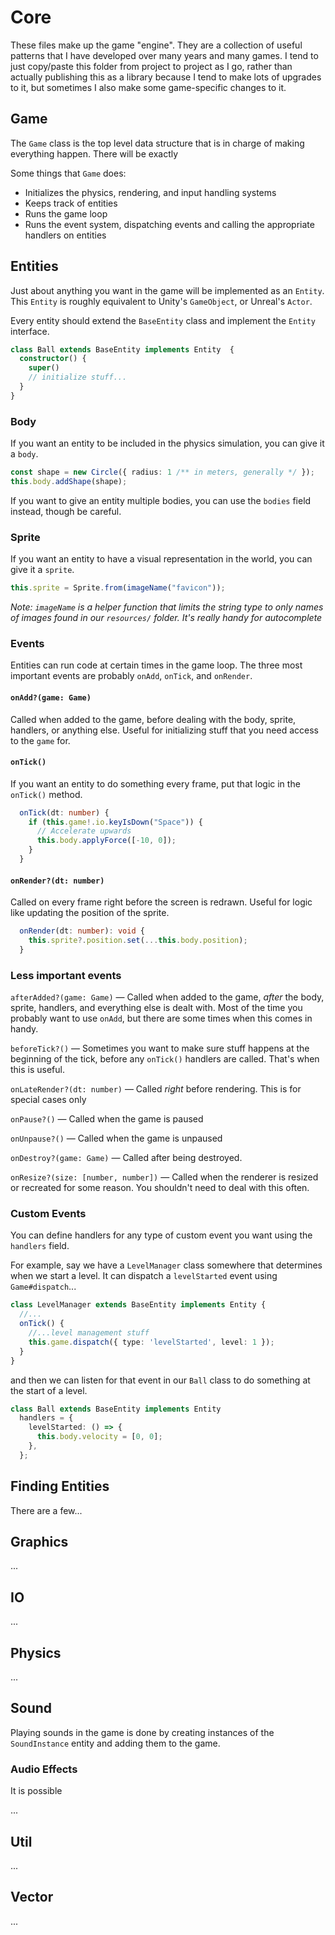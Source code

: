# Core

These files make up the game "engine". They are a collection of useful patterns that I have developed over many years and many games. I tend to just copy/paste this folder from project to project as I go, rather than actually publishing this as a library because I tend to make lots of upgrades to it,
but sometimes I also make some game-specific changes to it.

## Game

The `Game` class is the top level data structure that is in charge of making everything happen.
There will be exactly

Some things that `Game` does:

- Initializes the physics, rendering, and input handling systems
- Keeps track of entities
- Runs the game loop
- Runs the event system, dispatching events and calling the appropriate handlers on entities

## Entities

Just about anything you want in the game will be implemented as an `Entity`.
This `Entity` is roughly equivalent to Unity's `GameObject`, or Unreal's `Actor`.

Every entity should extend the `BaseEntity` class and implement the `Entity` interface.

```TypeScript
class Ball extends BaseEntity implements Entity  {
  constructor() {
    super()
    // initialize stuff...
  }
}
```

### Body

If you want an entity to be included in the physics simulation, you can give it a `body`.

```TypeScript
const shape = new Circle({ radius: 1 /** in meters, generally */ });
this.body.addShape(shape);
```

If you want to give an entity multiple bodies, you can use the `bodies` field instead, though be careful.

### Sprite

If you want an entity to have a visual representation in the world, you can give it a `sprite`.

```TypeScript
this.sprite = Sprite.from(imageName("favicon"));
```

_Note: `imageName` is a helper function that limits the string type to only names of images found in our `resources/` folder. It's really handy for autocomplete_

### Events

Entities can run code at certain times in the game loop.
The three most important events are probably `onAdd`, `onTick`, and `onRender`.

#### `onAdd?(game: Game)`

Called when added to the game, before dealing with the body, sprite, handlers, or anything else.
Useful for initializing stuff that you need access to the `game` for.

#### `onTick()`

If you want an entity to do something every frame, put that logic in the `onTick()` method.

```TypeScript
  onTick(dt: number) {
    if (this.game!.io.keyIsDown("Space")) {
      // Accelerate upwards
      this.body.applyForce([-10, 0]);
    }
  }
```

#### `onRender?(dt: number)`

Called on every frame right before the screen is redrawn.
Useful for logic like updating the position of the sprite.

```TypeScript
  onRender(dt: number): void {
    this.sprite?.position.set(...this.body.position);
  }
```

### Less important events

`afterAdded?(game: Game)` — Called when added to the game, _after_ the body, sprite, handlers, and everything else is dealt with.
Most of the time you probably want to use `onAdd`, but there are some times when this comes in handy.

`beforeTick?()` — Sometimes you want to make sure stuff happens at the beginning of the tick, before any `onTick()` handlers are called.
That's when this is useful.

`onLateRender?(dt: number)` — Called _right_ before rendering. This is for special cases only

`onPause?()` — Called when the game is paused

`onUnpause?()` — Called when the game is unpaused

`onDestroy?(game: Game)` — Called after being destroyed.

`onResize?(size: [number, number])` — Called when the renderer is resized or recreated for some reason.
You shouldn't need to deal with this often.

### Custom Events

You can define handlers for any type of custom event you want using the `handlers` field.

For example, say we have a `LevelManager` class somewhere that determines when we start a level.
It can dispatch a `levelStarted` event using `Game#dispatch`...

```TypeScript
class LevelManager extends BaseEntity implements Entity {
  //...
  onTick() {
    //...level management stuff
    this.game.dispatch({ type: 'levelStarted', level: 1 });
  }
}
```

and then we can listen for that event in our `Ball` class to do something at the start of a level.

```TypeScript
class Ball extends BaseEntity implements Entity
  handlers = {
    levelStarted: () => {
      this.body.velocity = [0, 0];
    },
  };
```

## Finding Entities

There are a few...

## Graphics

...

## IO

...

## Physics

...

## Sound

Playing sounds in the game is done by creating instances of the `SoundInstance` entity and adding them to the game.

### Audio Effects

It is possible

...

## Util

...

## Vector

...

```

```
